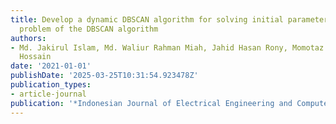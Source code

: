 ```yaml
---
title: Develop a dynamic DBSCAN algorithm for solving initial parameter selection
  problem of the DBSCAN algorithm
authors:
- Md. Jakirul Islam, Md. Waliur Rahman Miah, Jahid Hasan Rony, Momotaz Begum Md. Zakir
  Hossain
date: '2021-01-01'
publishDate: '2025-03-25T10:31:54.923478Z'
publication_types:
- article-journal
publication: '*Indonesian Journal of Electrical Engineering and Computer Science*'
---
```

